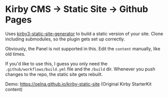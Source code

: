 # Kirby CMS → Static Site → Github Pages

Uses [kirby3-static-site-generator](https://github.com/d4l-data4life/kirby3-static-site-generator) to build a static version of your site.
Clone including submodules, so the plugin gets set up correctly.

Obviously, the Panel is not supported in this. Edit the `content` manually, like old times.

If you'd like to use this, I guess you only need the `.github/workflows/build.yml` file and the `/build` dir.
Whenever you push changes to the repo, the static site gets rebuilt.

Demo: https://oelna.github.io/kirby-static-site (Original Kirby StarterKit content)
